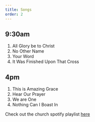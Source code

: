 ```yaml
---
title: Songs
order: 2
---
```


## 9:30am 
1. All Glory be to Christ
2. No Other Name
3. Your Word
4. It Was Finished Upon That Cross

## 4pm 
1. This is Amazing Grace
2. Hear Our Prayer
3. We are One
4. Nothing Can I Boast In
   
Check out the church spotify playlist [here](https://open.spotify.com/playlist/3gh0ZKXkJBDbNEnZqJJDXj?si=0908aa3f87544643)
